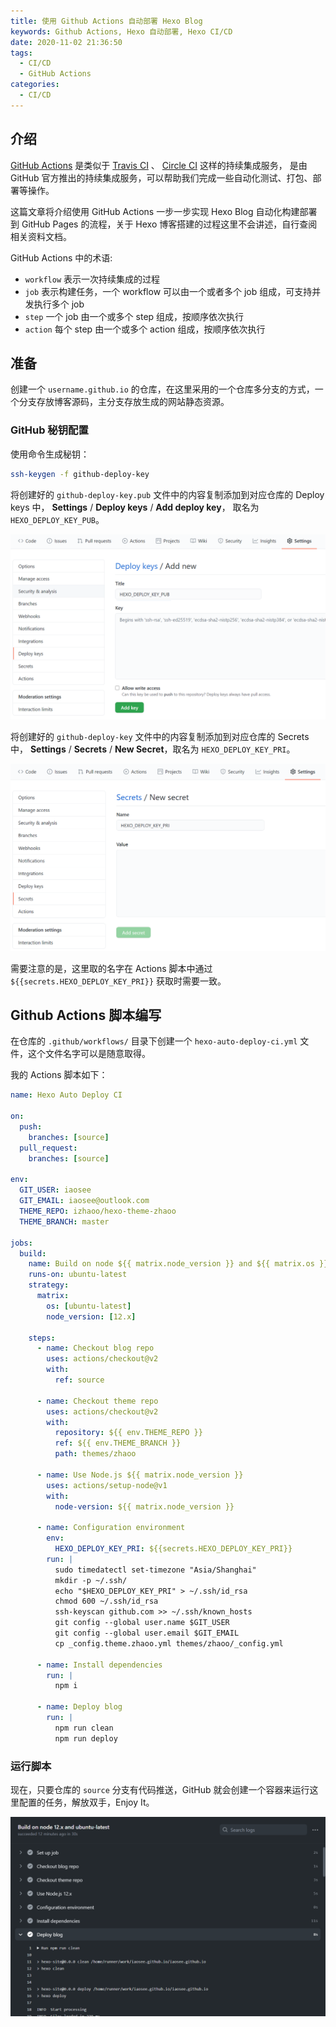 ```yaml
---
title: 使用 Github Actions 自动部署 Hexo Blog
keywords: Github Actions, Hexo 自动部署, Hexo CI/CD
date: 2020-11-02 21:36:50
tags: 
  - CI/CD
  - GitHub Actions
categories:
  - CI/CD
---
```


## 介绍

[GitHub Actions](https://docs.github.com/cn/free-pro-team@latest/actions) 是类似于 [Travis CI](https://travis-ci.org/) 、 [Circle CI](https://circleci.com/) 这样的持续集成服务， 是由 GitHub 官方推出的持续集成服务，可以帮助我们完成一些自动化测试、打包、部署等操作。


这篇文章将介绍使用 GitHub Actions 一步一步实现 Hexo Blog 自动化构建部署到 GitHub Pages 的流程，关于 Hexo 博客搭建的过程这里不会讲述，自行查阅相关资料文档。

GitHub Actions 中的术语:

- `workflow` 表示一次持续集成的过程
- `job` 表示构建任务，一个 workflow 可以由一个或者多个 job 组成，可支持并发执行多个 job
- `step` 一个 job 由一个或多个 step 组成，按顺序依次执行
- `action` 每个 step 由一个或多个 action 组成，按顺序依次执行


## 准备

创建一个 `username.github.io` 的仓库，在这里采用的一个仓库多分支的方式，一个分支存放博客源码，主分支存放生成的网站静态资源。

### GitHub 秘钥配置

使用命令生成秘钥：

``` bash
ssh-keygen -f github-deploy-key
```

将创建好的 `github-deploy-key.pub` 文件中的内容复制添加到对应仓库的 Deploy keys 中， **Settings** / **Deploy keys** / **Add deploy key**， 取名为 `HEXO_DEPLOY_KEY_PUB`。

![HEXO_DEPLOY_KEY_PUB](/images/article/2020-11-02/2020-11-02-161302.png)

将创建好的 `github-deploy-key` 文件中的内容复制添加到对应仓库的 Secrets 中， **Settings** / **Secrets** / **New Secret**，取名为 `HEXO_DEPLOY_KEY_PRI`。

![HEXO_DEPLOY_KEY_PRI](/images/article/2020-11-02/2020-11-02-161201.png)


需要注意的是，这里取的名字在 Actions 脚本中通过 `${{secrets.HEXO_DEPLOY_KEY_PRI}}` 获取时需要一致。


## Github Actions 脚本编写 

在仓库的 `.github/workflows/` 目录下创建一个 `hexo-auto-deploy-ci.yml` 文件，这个文件名字可以是随意取得。

我的 Actions 脚本如下：

``` yml
name: Hexo Auto Deploy CI

on:
  push:
    branches: [source]
  pull_request:
    branches: [source]

env:
  GIT_USER: iaosee
  GIT_EMAIL: iaosee@outlook.com
  THEME_REPO: izhaoo/hexo-theme-zhaoo
  THEME_BRANCH: master

jobs:
  build:
    name: Build on node ${{ matrix.node_version }} and ${{ matrix.os }}
    runs-on: ubuntu-latest
    strategy:
      matrix:
        os: [ubuntu-latest]
        node_version: [12.x]

    steps:
      - name: Checkout blog repo
        uses: actions/checkout@v2
        with:
          ref: source

      - name: Checkout theme repo
        uses: actions/checkout@v2
        with:
          repository: ${{ env.THEME_REPO }}
          ref: ${{ env.THEME_BRANCH }}
          path: themes/zhaoo

      - name: Use Node.js ${{ matrix.node_version }}
        uses: actions/setup-node@v1
        with:
          node-version: ${{ matrix.node_version }}

      - name: Configuration environment
        env:
          HEXO_DEPLOY_KEY_PRI: ${{secrets.HEXO_DEPLOY_KEY_PRI}}
        run: |
          sudo timedatectl set-timezone "Asia/Shanghai"
          mkdir -p ~/.ssh/
          echo "$HEXO_DEPLOY_KEY_PRI" > ~/.ssh/id_rsa
          chmod 600 ~/.ssh/id_rsa
          ssh-keyscan github.com >> ~/.ssh/known_hosts
          git config --global user.name $GIT_USER
          git config --global user.email $GIT_EMAIL
          cp _config.theme.zhaoo.yml themes/zhaoo/_config.yml

      - name: Install dependencies
        run: |
          npm i

      - name: Deploy blog
        run: |
          npm run clean
          npm run deploy
```


### 运行脚本


现在，只要仓库的 `source` 分支有代码推送，GitHub 就会创建一个容器来运行这里配置的任务，解放双手，Enjoy It。

![Actions 脚本运行结果](/images/article/2020-11-02/2020-11-02-201302.png)

